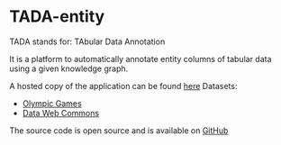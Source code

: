 
# TADA-entity
TADA stands for: TAbular Data Annotation

It is a platform to automatically annotate entity columns of tabular data using a given knowledge graph. 

A hosted copy of the application can be found [here](http://tadaa.linkeddata.es) 
Datasets: 
* [Olympic Games](https://github.com/ahmad88me/TADA-NumCol/tree/master/olympic_games)
* [Data Web Commons](https://github.com/ahmad88me/TADA-NumCol/tree/master/web_commons/data)

The source code is open source and is available on [GitHub](https://github.com/oeg-upm/tada-entity)



